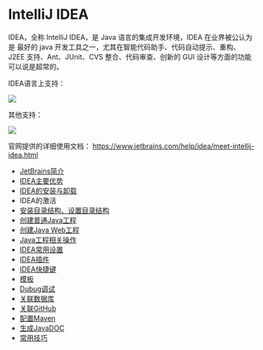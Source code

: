 # IntelliJ IDEA

IDEA，全称 IntelliJ IDEA，是 Java 语言的集成开发环境，IDEA 在业界被公认为是 最好的 java 开发工具之一，尤其在智能代码助手、代码自动提示、重构、J2EE 支持、Ant、JUnit、CVS 整合、代码审查、创新的 GUI 设计等方面的功能可以说是超常的。

IDEA语言上支持：

![](https://cdn.jsdelivr.net/gh/letengzz/Two-C@main/img/Java/202210232009871.png)

其他支持：

![](https://cdn.jsdelivr.net/gh/letengzz/Two-C@main/img/Java/202210232009279.png)

官网提供的详细使用文档： https://www.jetbrains.com/help/idea/meet-intellij-idea.html

- [JetBrains简介](Jetbrains.md)
- [IDEA主要优势](idea_advantage.md)
- [IDEA的安装与卸载](install_uninstall.md)
- IDEA的激活
- [安装目录结构、设置目录结构](directory_structure.md)
- [创建普通Java工程](create_java.md)
- [创建Java Web工程](create_javaweb.md)
- [Java工程相关操作](project.md)
- [IDEA常用设置](general_settings.md)
- [IDEA插件](plugins.md)
- [IDEA快捷键]()
- [模板](templates.md)
- [Dubug调试]()
- [关联数据库]()
- [关联GitHub]()
- [配置Maven]()
- [生成JavaDOC]()
- [常用技巧](technique.md)
